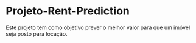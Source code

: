 # Projeto-Rent-Prediction
Este projeto tem como objetivo prever o melhor valor para que um imóvel seja posto para locação. 
